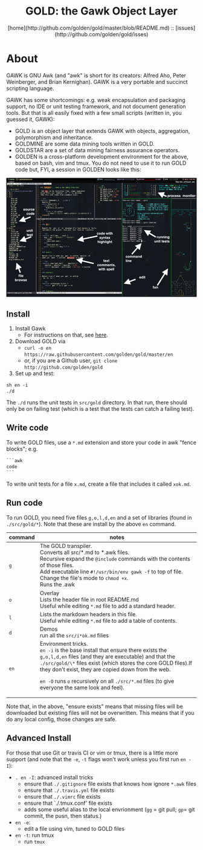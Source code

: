 <a name=top>
<h1 align=center>GOLD: the Gawk Object Layer</h1>
<p  align=center>
[home](http://github.com/golden/gold/master/blob/README.md) :: 
[issues](http://github.com/golden/gold/isses) 
</p>

# About
GAWK is  GNU Awk (and "awk" is short for its creators: Alfred Aho, Peter Weinberger, and Brian Kernighan).
GAWK is a very portable and succinct scripting language. 

GAWK has some shortcomings: e.g. weak encapsulation and packaging support, no IDE or unit testing framework,
    and not document generation tools. 
But that is all easily fixed with a few small scripts (written in, you guessed it, GAWK):

- GOLD is an object layer that extends GAWK with objects, aggregation, polymorphism and inheritance. 
- GOLDMINE are some data mining tools written in GOLD.
- GOLDSTAR are a set of data mining fairness assurance operators. 
- GOLDEN is a cross-platform development environment for the above,  based on bash, vim and tmux. 
  You do not need to use it to run GOLD code but, FYI,
  a session in GOLDEN looks like this:

<p align=center><a href="https://github.com/golden/dev/blob/master/etc/img/screen.png"><img src="https://github.com/golden/dev/blob/master/etc/img/screen.png" width=900></a></p>



## Install

1. Install Gawk 
   - For instructions on that, see [here](https://github.com/golden/dev/blob/master/.travis.yml).
2. Download GOLD via
   - `curl -o en https://raw.githubusercontent.com/golden/gold/master/en`
   - or, if you are a Github user,  `git clone http://github.com/golden/gold`
3. Set up and test:

```
sh en -i
./d
```

The `./d` runs the unit
tests in `src/gold` directory.
In that run, there should only be on failing test (which is a test that the tests can
  catch a failing test).

## Write code

To write GOLD files, use a `*.md` extension
and store your code in  awk "fence blocks"; e.g.


    ```awk
    code
    ```
To write unit tests for a file `x.md`, create a file that includes it called
`xok.md`.

## Run code
To run GOLD, you need five files 
  `g,o,l,d,en` 
and a set of libraries (found in `./src/gold/*`). Note that these are install
by the above `en` command.

|command| notes|
|--|-------|
|`g` | The GOLD transpiler. <br> Converts all src/*.md to *.awk files.<br> Recursive expand the `@include` commands with the contents of those files.<br> Add executable line `#!/usr/bin/env gawk -f` to top of file.<br> Change the  file's mode to `chmod +x`.<br> Runs the .awk|
|`o` | Overlay<br> Lists the header file in root README.md<br> Useful while editing `*.md` file to  add a standard header.|
| `l`| Lists the markdown headers in this file.<br> Useful while editing `*.md` file to  add a table of contents. |
| `d`| Demos <br> run all the `src/i*ok.md` filies|
| `en` |  Environment tricks.<br> `en -i` is the base install that ensure there  exists the `g,o,l,d,en` files (and they are executable) and that the `./src/gold/\*` files exist (which stores the core GOLD files).If they don't exist, they are copied down from the web.<p> `en -O`  runs `o` recursively on all `./src/*.md` files (to give everyone the same look and feel).|

Note that, in the above, "ensure exists" means that missing files
will be downloaded but existing files will not be overwritten. This means that
if you do any local config, those changes are safe.

## Advanced Install

For those that use Git or travis CI or vim or tmux, there is a little more support
(and note that the `-e`, `-t` flags won't work unless you first run `en -I`): 

- `. en -I`: advanced install tricks
   - ensure that `./.gitignore` file exists that  knows how ignore `*.awk` files
   - ensure that `./.travis.yml` file exists
   - ensure that `./.vimrc` file exists
   - ensure that `./.tmux.conf' file exists
   - adds some useful alias to the local envrionment (`gg` = git pull; `gp`= git commit, the pusn, then status.)
- `en -e`: 
   - edit a file using vim, tuned to GOLD files
- `en -t`: run tmux
   - run `tmux`

